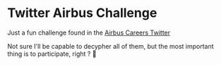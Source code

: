 Twitter Airbus Challenge
========================

Just a fun challenge found in the [Airbus Careers Twitter](https://twitter.com/AirbusCareers/status/1017047122884087808)

Not sure I'll be capable to decypher all of them, but the most important thing is to participate, right ? 👀
